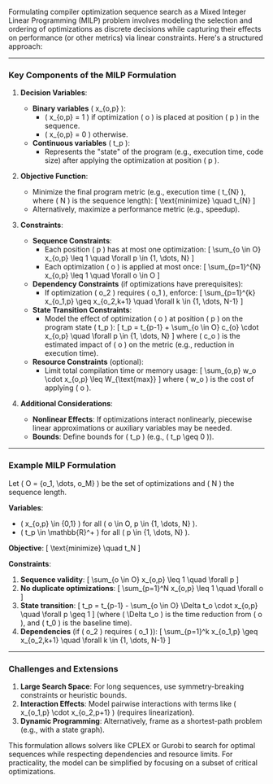 Formulating compiler optimization sequence search as a Mixed Integer Linear Programming (MILP) problem involves modeling the selection and ordering of optimizations as discrete decisions while capturing their effects on performance (or other metrics) via linear constraints. Here's a structured approach:

---

### **Key Components of the MILP Formulation**

1. **Decision Variables**:
   - **Binary variables** \( x_{o,p} \): 
     - \( x_{o,p} = 1 \) if optimization \( o \) is placed at position \( p \) in the sequence.
     - \( x_{o,p} = 0 \) otherwise.
   - **Continuous variables** \( t_p \): 
     - Represents the "state" of the program (e.g., execution time, code size) after applying the optimization at position \( p \).

2. **Objective Function**:
   - Minimize the final program metric (e.g., execution time \( t_{N} \), where \( N \) is the sequence length):
     \[
     \text{minimize} \quad t_{N}
     \]
   - Alternatively, maximize a performance metric (e.g., speedup).

3. **Constraints**:
   - **Sequence Constraints**:
     - Each position \( p \) has at most one optimization:
       \[
       \sum_{o \in O} x_{o,p} \leq 1 \quad \forall p \in \{1, \dots, N\}
       \]
     - Each optimization \( o \) is applied at most once:
       \[
       \sum_{p=1}^{N} x_{o,p} \leq 1 \quad \forall o \in O
       \]
   - **Dependency Constraints** (if optimizations have prerequisites):
     - If optimization \( o_2 \) requires \( o_1 \), enforce:
       \[
       \sum_{p=1}^{k} x_{o_1,p} \geq x_{o_2,k+1} \quad \forall k \in \{1, \dots, N-1\}
       \]
   - **State Transition Constraints**:
     - Model the effect of optimization \( o \) at position \( p \) on the program state \( t_p \):
       \[
       t_p = t_{p-1} + \sum_{o \in O} c_{o} \cdot x_{o,p} \quad \forall p \in \{1, \dots, N\}
       \]
       where \( c_o \) is the estimated impact of \( o \) on the metric (e.g., reduction in execution time).
   - **Resource Constraints** (optional):
     - Limit total compilation time or memory usage:
       \[
       \sum_{o,p} w_o \cdot x_{o,p} \leq W_{\text{max}}
       \]
       where \( w_o \) is the cost of applying \( o \).

4. **Additional Considerations**:
   - **Nonlinear Effects**: If optimizations interact nonlinearly, piecewise linear approximations or auxiliary variables may be needed.
   - **Bounds**: Define bounds for \( t_p \) (e.g., \( t_p \geq 0 \)).

---

### **Example MILP Formulation**
Let \( O = \{o_1, \dots, o_M\} \) be the set of optimizations and \( N \) the sequence length.

**Variables**:
- \( x_{o,p} \in \{0,1\} \) for all \( o \in O, p \in \{1, \dots, N\} \).
- \( t_p \in \mathbb{R}^+ \) for all \( p \in \{1, \dots, N\} \).

**Objective**:
\[
\text{minimize} \quad t_N
\]

**Constraints**:
1. **Sequence validity**:
   \[
   \sum_{o \in O} x_{o,p} \leq 1 \quad \forall p
   \]
2. **No duplicate optimizations**:
   \[
   \sum_{p=1}^N x_{o,p} \leq 1 \quad \forall o
   \]
3. **State transition**:
   \[
   t_p = t_{p-1} - \sum_{o \in O} \Delta t_o \cdot x_{o,p} \quad \forall p \geq 1
   \]
   (where \( \Delta t_o \) is the time reduction from \( o \), and \( t_0 \) is the baseline time).
4. **Dependencies** (if \( o_2 \) requires \( o_1 \)):
   \[
   \sum_{p=1}^k x_{o_1,p} \geq x_{o_2,k+1} \quad \forall k \in \{1, \dots, N-1\}
   \]

---

### **Challenges and Extensions**
1. **Large Search Space**: For long sequences, use symmetry-breaking constraints or heuristic bounds.
2. **Interaction Effects**: Model pairwise interactions with terms like \( x_{o_1,p} \cdot x_{o_2,p+1} \) (requires linearization).
3. **Dynamic Programming**: Alternatively, frame as a shortest-path problem (e.g., with a state graph).

This formulation allows solvers like CPLEX or Gurobi to search for optimal sequences while respecting dependencies and resource limits. For practicality, the model can be simplified by focusing on a subset of critical optimizations.
